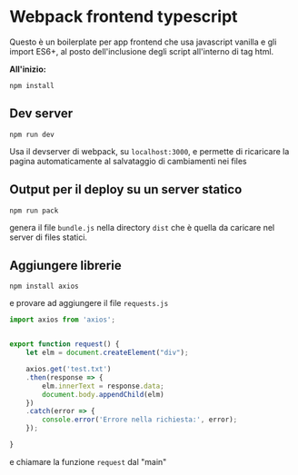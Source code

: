 # Webpack frontend typescript

Questo è un boilerplate per app frontend che usa javascript vanilla e gli import ES6+, al posto dell'inclusione degli script all'interno di tag html.

**All'inizio:**

```
npm install
```

## Dev server

```
npm run dev
```

Usa il devserver di webpack, su `localhost:3000`, e permette di ricaricare la pagina automaticamente al salvataggio di cambiamenti nei files


## Output per il deploy su un server statico

```
npm run pack
```

genera il file `bundle.js` nella directory `dist` che è quella da caricare nel server di files statici.

## Aggiungere librerie

```
npm install axios
```

e provare ad aggiungere il file `requests.js`

```js
import axios from 'axios';


export function request() {
	let elm = document.createElement("div");

	axios.get('test.txt')
	.then(response => {
		elm.innerText = response.data;
		document.body.appendChild(elm)
	})
	.catch(error => {
		console.error('Errore nella richiesta:', error);
	});

}
```

e chiamare la funzione `request` dal "main"